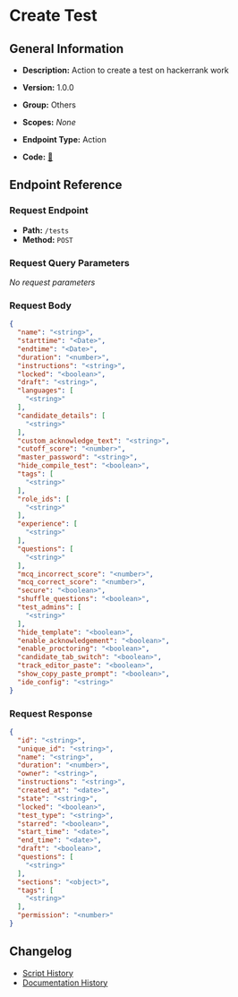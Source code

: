 # Create Test

## General Information

- **Description:** Action to create a test on hackerrank work

- **Version:** 1.0.0
- **Group:** Others
- **Scopes:** _None_
- **Endpoint Type:** Action
- **Code:** [🔗](https://github.com/NangoHQ/integration-templates/tree/main/integrations/hackerrank-work/actions/create-test.ts)


## Endpoint Reference

### Request Endpoint

- **Path:** `/tests`
- **Method:** `POST`

### Request Query Parameters

_No request parameters_

### Request Body

```json
{
  "name": "<string>",
  "starttime": "<Date>",
  "endtime": "<Date>",
  "duration": "<number>",
  "instructions": "<string>",
  "locked": "<boolean>",
  "draft": "<string>",
  "languages": [
    "<string>"
  ],
  "candidate_details": [
    "<string>"
  ],
  "custom_acknowledge_text": "<string>",
  "cutoff_score": "<number>",
  "master_password": "<string>",
  "hide_compile_test": "<boolean>",
  "tags": [
    "<string>"
  ],
  "role_ids": [
    "<string>"
  ],
  "experience": [
    "<string>"
  ],
  "questions": [
    "<string>"
  ],
  "mcq_incorrect_score": "<number>",
  "mcq_correct_score": "<number>",
  "secure": "<boolean>",
  "shuffle_questions": "<boolean>",
  "test_admins": [
    "<string>"
  ],
  "hide_template": "<boolean>",
  "enable_acknowledgement": "<boolean>",
  "enable_proctoring": "<boolean>",
  "candidate_tab_switch": "<boolean>",
  "track_editor_paste": "<boolean>",
  "show_copy_paste_prompt": "<boolean>",
  "ide_config": "<string>"
}
```

### Request Response

```json
{
  "id": "<string>",
  "unique_id": "<string>",
  "name": "<string>",
  "duration": "<number>",
  "owner": "<string>",
  "instructions": "<string>",
  "created_at": "<date>",
  "state": "<string>",
  "locked": "<boolean>",
  "test_type": "<string>",
  "starred": "<boolean>",
  "start_time": "<date>",
  "end_time": "<date>",
  "draft": "<boolean>",
  "questions": [
    "<string>"
  ],
  "sections": "<object>",
  "tags": [
    "<string>"
  ],
  "permission": "<number>"
}
```

## Changelog

- [Script History](https://github.com/NangoHQ/integration-templates/commits/main/integrations/hackerrank-work/actions/create-test.ts)
- [Documentation History](https://github.com/NangoHQ/integration-templates/commits/main/integrations/hackerrank-work/actions/create-test.md)

<!-- END  GENERATED CONTENT -->

